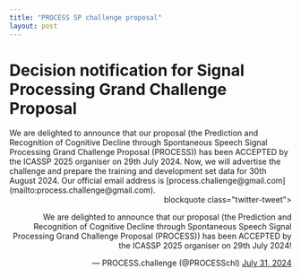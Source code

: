 ```yaml
---
title: "PROCESS SP challenge proposal"
layout: post
---
```



# Decision notification for Signal Processing Grand Challenge Proposal 

<div align="left">
  We are delighted to announce that our proposal (the Prediction and Recognition of Cognitive Decline through Spontaneous Speech Signal Processing Grand Challenge Proposal (PROCESS)) has been ACCEPTED by the ICASSP 2025 organiser on 29th July 2024. Now, we will advertise the challenge and prepare the training and development set data for 30th August 2024. Our official email address is [process.challenge@gmail.com](mailto:process.challenge@gmail.com). 
</div>

<div align="right">
	blockquote class="twitter-tweet"><p lang="en" dir="ltr">We are delighted to announce that our proposal (the Prediction and Recognition of Cognitive Decline through Spontaneous Speech Signal Processing Grand Challenge Proposal (PROCESS)) has been ACCEPTED by the ICASSP 2025 organiser on 29th July 2024!</p>&mdash; PROCESS.challenge (@PROCESSchl) <a href="https://twitter.com/PROCESSchl/status/1818645199549051034?ref_src=twsrc%5Etfw">July 31, 2024</a></blockquote> <script async src="https://platform.twitter.com/widgets.js" charset="utf-8"></script>
</div>